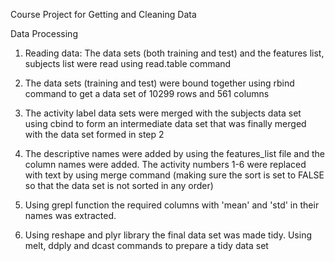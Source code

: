 Course Project for Getting and Cleaning Data


Data Processing

1) Reading data: The data sets (both training and test) and the features list, subjects list were read using read.table command

2) The data sets (training and test) were bound together using rbind command to get a data set of 10299 rows and 561 columns

3) The activity label data sets were merged with the subjects data set using cbind to form an intermediate data set that was finally merged with the data set formed in step 2

4) The descriptive names were added by using the features_list file and the column names were added. The activity numbers 1-6 were replaced with text by using merge command (making sure the sort is set to FALSE so that the data set is not sorted in any order)

5) Using grepl function the required columns with 'mean' and 'std' in their names was extracted. 

6) Using reshape and plyr library the final data set was made tidy. Using melt, ddply and dcast commands to prepare a tidy data set

